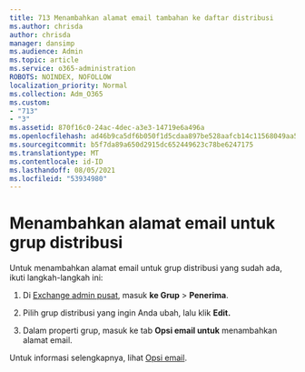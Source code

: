 ```yaml
---
title: 713 Menambahkan alamat email tambahan ke daftar distribusi
ms.author: chrisda
author: chrisda
manager: dansimp
ms.audience: Admin
ms.topic: article
ms.service: o365-administration
ROBOTS: NOINDEX, NOFOLLOW
localization_priority: Normal
ms.collection: Adm_O365
ms.custom:
- "713"
- "3"
ms.assetid: 870f16c0-24ac-4dec-a3e3-14719e6a496a
ms.openlocfilehash: ad46b9ca5df6b050f1d5cdaa897be528aafcb14c11568049aa512c4f65645392
ms.sourcegitcommit: b5f7da89a650d2915dc652449623c78be6247175
ms.translationtype: MT
ms.contentlocale: id-ID
ms.lasthandoff: 08/05/2021
ms.locfileid: "53934980"
---
```

# <a name="add-an-email-address-for-a-distribution-group"></a>Menambahkan alamat email untuk grup distribusi

Untuk menambahkan alamat email untuk grup distribusi yang sudah ada, ikuti langkah-langkah ini:

1. Di [Exchange admin pusat](https://outlook.office365.com/ecp/), masuk **ke Grup** \> **Penerima**.

2. Pilih grup distribusi yang ingin Anda ubah, lalu klik **Edit.**

3. Dalam properti grup, masuk ke tab **Opsi email untuk** menambahkan alamat email. 

Untuk informasi selengkapnya, lihat [Opsi email](https://technet.microsoft.com/library/bb124513.aspx#emailoptions).
